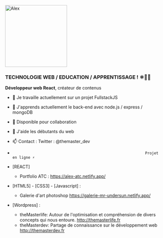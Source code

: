 <a href="https://app.daily.dev/UndersunIO">
   <img src="https://api.daily.dev/devcards/94681062fc3b4fadb2cf2fc943bfd587.png?r=9b7" width="200" alt="Alex "Undersun"/>
</a>

### TECHNOLOGIE WEB / EDUCATION / APPRENTISSAGE ! ⚛👨‍🎓


**Développeur web React**, créateur de contenus

- 🔭 Je travaille actuellement sur un projet FullstackJS 
- 🌱 J'apprends actuellement le back-end avec node.js / express / mongoDB
- 👯 Disponible pour collaboration 
- 🤔 J'aide les débutants du web 
- 📫 Contact : Twitter : @themaster_dev

-                                                                 Projet en ligne ⚡ 
- [REACT]
   - Portfolio ATC  : https://alex-atc.netlify.app/
                                                                                                                        
- [HTML5] - [CSS3]  - [Javascript] :
                                                                                                                        
  - Galerie d'art photoshop  https://galerie-mr-undersun.netlify.app/
- [Wordpress] :
   
  -  theMasterlife: Autour de l'optimisation et compréhension de divers concepts qui nous entoure.            http://themasterlife.fr 
  -  theMasterdev: Partage de connaissance sur le développement web                                           http://themasterdev.fr


  

